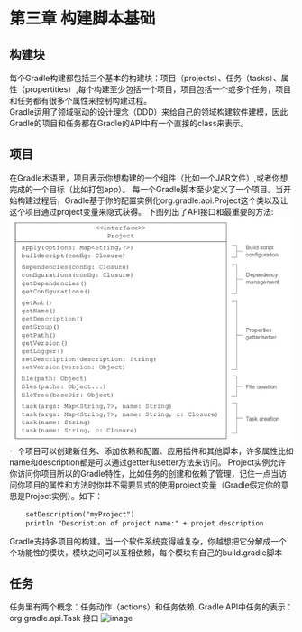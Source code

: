 # 第三章 构建脚本基础
## 构建块
 每个Gradle构建都包括三个基本的构建块：项目（projects）、任务（tasks）、属性（propertities）,每个构建至少包括一个项目，项目包括一个或多个任务，项目和任务都有很多个属性来控制构建过程。  
 Gradle运用了领域驱动的设计理念（DDD）来给自己的领域构建软件建模，因此Gradle的项目和任务都在Gradle的API中有一个直接的class来表示。
## 项目
 在Gradle术语里，项目表示你想构建的一个组件（比如一个JAR文件）,或者你想完成的一个目标（比如打包app）。
 每一个Gradle脚本至少定义了一个项目。当开始构建过程后，Gradle基于你的配置实例化org.gradle.api.Project这个类以及让这个项目通过project变量来隐式获得。
 下图列出了API接口和最重要的方法:  
 ![Image](https://github.com/HousqLove/Reader/blob/fa28aff722276ab8642811f2f2da514fa69eb654/Android/Gradle%E5%AE%9E%E6%88%98/images/gradle-3-1.png)  
 一个项目可以创建新任务、添加依赖和配置、应用插件和其他脚本，许多属性比如name和description都是可以通过getter和setter方法来访问。 
 Project实例允许你访问你项目所以的Gradle特性，比如任务的创建和依赖了管理，记住一点当访问你项目的属性和方法时你并不需要显式的使用project变量（Gradle假定你的意思是Project实例）。如下：
```
	setDescription("myProject")
	println "Description of project name:" + projet.description
```
 Gradle支持多项目的构建。当一个软件系统变得越复杂，你越想把它分解成一个个功能性的模块，模块之间可以互相依赖，每个模块有自己的build.gradle脚本
## 任务
 任务里有两个概念：任务动作（actions）和任务依赖.
 Gradle API中任务的表示：org.gradle.api.Task 接口
 ![image]()
